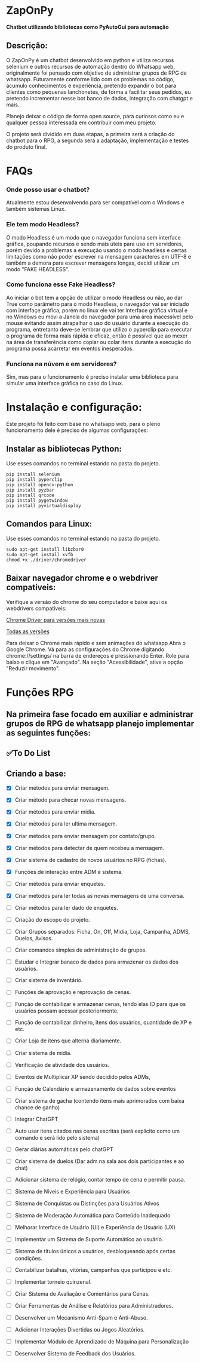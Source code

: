 # ZapOnPy

**Chatbot utilizando bibliotecas como PyAutoGui para automação**

## Descrição:

O ZapOnPy é um chatbot desenvolvido em python e utiliza recursos selenium e outros recursos de automação dentro do Whatsapp web, originalmente foi pensado com objetivo de administrar grupos de RPG de whatsapp. 
Futuramente conforme lido com os problemas no código, acumulo conhecimentos e experiência, pretendo expandir o bot para clientes como pequenas lanchonetes, de forma a facilitar seus pedidos, eu pretendo incrementar nesse bot banco de dados, integração com chatgpt e mais.

Planejo deixar o código de forma open source, para
curiosos como eu e qualquer pessoa interessada em contribuir com meu projeto.

O projeto será dividido em duas etapas, a primeira será a criação do chatbot para o RPG, a segunda será a adaptação, implementação e testes do produto final.

# FAQs

### Onde posso usar o chatbot?

Atualmente estou desenvolvendo para ser compatível com o Windows e também sistemas Linux.

### Ele tem modo Headless?

O modo Headless é um modo que o navegador funciona sem interface gráfica, poupando recursos e sendo mais úteis para uso em servidores, porém devido a problemas a execução usando o modo headless e certas limitações como não poder escrever na mensagem caracteres em UTF-8 e também a demora para escrever mensagens longas, decidi utilizar um modo "FAKE HEADLESS".

### Como funciona esse Fake Headless?
Ao iniciar o bot tem a opção de utilizar o modo Headless ou não, ao dar True como parâmetro para o modo Headless, o navegador vai ser iniciado com interfaçe gráfica, porém no linux ele vai ter interface gráfica virtual e no Windows eu movi a Janela do navegador para uma área inacessível pelo mouse evitando assim atrapalhar o uso do usuário durante a execução do programa, entretanto deve-se lembrar que utilizo o pyperclip para executar o programa de forma mais rápida e eficaz, então é possível que ao mexer na área de transferência como copiar ou colar itens durante a execução do programa possa acarretar em eventos inesperados.

### Funciona na núvem e em servidores?

Sim, mas para o funcionamento é preciso instalar uma biblioteca para simular uma interface gráfica no caso do Linux. 

# Instalação e configuração:

Este projeto foi feito com base no whatsapp web, para o pleno funcionamento dele é preciso de algumas configurações:

## Instalar as bibliotecas Python:
Use esses comandos no terminal estando na pasta do projeto.
```
pip install selenium
pip install pyperclip
pip install opencv-python
pip install pyzbar
pip install qrcode
pip install pygetwindow
pip install pyvirtualdisplay 
```
## Comandos para Linux:
Use esses comandos no terminal estando na pasta do projeto.
```
sudo apt-get install libzbar0
sudo apt-get install xvfb
chmod +x ./driver/chromedriver
```




## Baixar navegador chrome e o webdriver compatíveis: 

Verifique a versão do chrome do seu computador e baixe aqui os webdrivers compatíveis:

[Chrome Driver para versões mais novas](https://googlechromelabs.github.io/chrome-for-testing/#stable)

[Todas as versões](https://chromedriver.chromium.org/downloads)

Para deixar o Chrome mais rápido e sem animações do whatsapp Abra o Google Chrome.
Vá para as configurações do Chrome digitando chrome://settings/ na barra de endereços e pressionando Enter.
Role para baixo e clique em "Avançado".
Na seção "Acessibilidade", ative a opção "Reduzir movimento".






# Funções RPG

## Na primeira fase focado em auxiliar e administrar grupos de RPG de whatsapp planejo implementar as seguintes funções:





## ✅To Do List

## Criando a base:

- [x] Criar métodos para enviar mensagem.
- [x] Criar método para checar novas mensagens.
- [x] Criar métodos para enviar mídia.
- [x] Criar métodos para ler ultima mensagem.
- [x] Criar métodos para enviar mensagem por contato/grupo.
- [x] Criar métodos para detectar de quem recebeu a mensagem.
- [x] Criar sistema de cadastro de novos usuários no RPG (fichas).
- [x] Funções de interação entre ADM e sistema.
- [ ] Criar métodos para enviar enquetes.
- [x] Criar métodos para ler todas as novas mensagens de uma conversa.
- [ ] Criar métodos para ler dado de enquetes.
- [ ] Criação do escopo do projeto.
- [ ] Criar Grupos separados: Ficha, On, Off, Midia, Loja, Campanha, ADMS, Duelos, Avisos.
- [ ] Criar comandos simples de administração de grupos.
- [ ] Estudar e Integrar banaco de dados para armazenar os dados dos usuários.
- [ ] Criar sistema de inventário.
- [ ] Funções de aprovação e reprovação de cenas.
- [ ] Função de contabilizar e armazenar cenas, tendo elas ID para que os usuários possam acessar posteriormente.
- [ ] Função de contabilizar dinheiro, itens dos usuários, quantidade de XP e etc.
- [ ] Criar Loja de itens que alterna diariamente.
- [ ] Criar sistema de mídia.
- [ ] Verificação de atividade dos usuários.
- [ ] Eventos de Multiplicar XP sendo decidido pelos ADMs,
- [ ] Função de Calendário e armazenamento de dados sobre eventos
- [ ] Criar sistema de gacha (contendo itens mais aprimorados com baixa chance de ganho)
- [ ] Integrar ChatGPT
- [ ] Auto usar itens citados nas cenas escritas (será explicito como um comando e será lido pelo sistema)
- [ ] Gerar diárias automáticas pelo chatGPT
- [ ] Criar sistema de duelos (Dar adm na sala aos dois participantes e ao chat)
- [ ] Adicionar sistema de relógio, contar tempo de cena e permitir pausa.
- [ ] Sistema de Níveis e Experiência para Usuários
- [ ] Sistema de Conquistas ou Distinções para Usuários Ativos
- [ ] Sistema de Moderação Automática para Conteúdo Inadequado
- [ ] Melhorar Interface de Usuário (UI) e Experiência de Usuário (UX)
- [ ] Implementar um Sistema de Suporte Automático ao usuário.
- [ ] Sistema de títulos únicos a usuários, desbloqueando após certas condições.
- [ ] Contabilizar batalhas, vitórias, campanhas que participou e etc.
- [ ] Implementar torneio quinzenal.
- [ ] Criar Sistema de Avaliação e Comentários para Cenas.
- [ ] Criar Ferramentas de Análise e Relatórios para Administradores.
- [ ] Desenvolver um Mecanismo Anti-Spam e Anti-Abuso.
- [ ] Adicionar Interações Divertidas ou Jogos Aleatórios.
- [ ]  Implementar Módulo de Aprendizado de Máquina para Personalização
- [ ]  Desenvolver Sistema de Feedback dos Usuários.


</details>